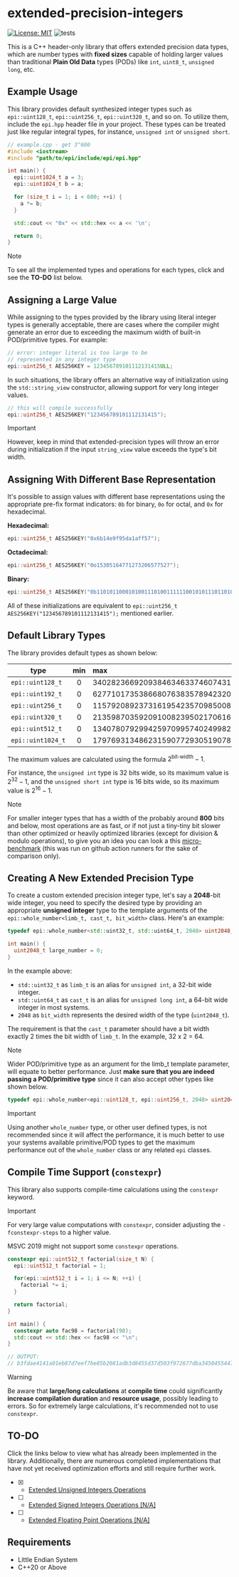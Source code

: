 # extended-precision-integers

[![License: MIT](https://img.shields.io/badge/License-MIT-green.svg)](https://opensource.org/licenses/MIT)
![tests](https://github.com/mrdcvlsc/extended-precision-integers/actions/workflows/tests.yml/badge.svg)

This is a C++ header-only library that offers extended precision data types, which are number types with **fixed sizes** capable of holding larger values than traditional **Plain Old Data** types (PODs) like `int`, `uint8_t`, `unsigned long`, etc.

## **Example Usage**

This library provides default synthesized integer types such as `epi::uint128_t`, `epi::uint256_t`, `epi::uint320_t`, and so on. To utilize them, include the `epi.hpp` header file in your project. These types can be treated just like regular integral types, for instance, `unsigned int` or `unsigned short`.

```c++
// example.cpp - get 3^600
#include <iostream>
#include "path/to/epi/include/epi/epi.hpp"

int main() {
  epi::uint1024_t a = 3;
  epi::uint1024_t b = a;

  for (size_t i = 1; i < 600; ++i) {
    a *= b;
  }

  std::cout << "0x" << std::hex << a << '\n';

  return 0;
}
```

> [!NOTE]  
> To see all the implemented types and operations for each types, click and see the **TO-DO** list below.

## **Assigning a Large Value**

While assigning to the types provided by the library using literal integer types is generally acceptable, there are cases where the compiler might generate an error due to exceeding the maximum width of built-in POD/primitive types. For example:

```c++
// error: integer literal is too large to be
// represented in any integer type
epi::uint256_t AES256KEY = 123456789101112131415ULL;
```

In such situations, the library offers an alternative way of initialization using the `std::string_view` constructor, allowing support for very long integer values.

```c++
// this will compile successfully
epi::uint256_t AES256KEY("123456789101112131415");
```

> [!IMPORTANT]  
> However, keep in mind that extended-precision types will throw an error during initialization if the input `string_view` value exceeds the type's bit width.

## **Assigning With Different Base Representation**

It's possible to assign values with different base representations using the appropriate pre-fix format indicators: `0b` for binary, `0o` for octal, and `0x` for hexadecimal.

**Hexadecimal:**
```c++
epi::uint256_t AES256KEY("0x6b14e9f95da1aff57");
```

**Octadecimal:**
```c++
epi::uint256_t AES256KEY("0o15305164771273206577527");
```

**Binary:**
```c++
epi::uint256_t AES256KEY("0b1101011000101001110100111111001010111011010000110101111111101010111");
```

All of these initializations are equivalent to `epi::uint256_t AES256KEY("123456789101112131415");` mentioned earlier.

## **Default Library Types**

The library provides default types as shown below:

| type | min | max |
| --- | :---: | :--- |
| `epi::uint128_t` | 0 | 340282366920938463463374607431768211455 |
| `epi::uint192_t` | 0 | 6277101735386680763835789423207666416102355444464034512895 |
| `epi::uint256_t` | 0 | 115792089237316195423570985008687907853269984665640564039457584007913129639935 |
| `epi::uint320_t` | 0 | 2135987035920910082395021706169552114602704522356652769947041607822219725780640550022962086936575 |
| `epi::uint512_t` | 0 | 13407807929942597099574024998205846127479365820592393377723561443721764030073546976801874298166903427690031858186486050853753882811946569946433649006084095 |
| `epi::uint1024_t` | 0 | 179769313486231590772930519078902473361797697894230657273430081157732675805500963132708477322407536021120113879871393357658789768814416622492847430639474124377767893424865485276302219601246094119453082952085005768838150682342462881473913110540827237163350510684586298239947245938479716304835356329624224137215 |

The maximum values are calculated using the formula $2^{\text{bit-width}} - 1$.

For instance, the `unsigned int` type is 32 bits wide, so its maximum value is $2^{32}-1$, and the `unsigned short int` type is 16 bits wide, so its maximum value is $2^{16}-1$.

> [!NOTE]  
> For smaller integer types that has a width of the probably around **800** bits and below, most operations are as fast, or if not just a tiny-tiny bit slower than other optimized or heavily optimized libraries (except for division & modulo operations), to give you an idea you can look a this [micro-benchmark](https://github.com/mrdcvlsc/extended-precision-integers/blob/benchmarks/benchmark/benchmark-and-comparison-Linux-clang%2B%2B.md) (this was run on github action runners for the sake of comparison only). 

## **Creating A New Extended Precision Type**

To create a custom extended precision integer type, let's say a **2048**-bit wide integer, you need to specify the desired type by providing an appropriate **unsigned integer** type to the template arguments of the `epi::whole_number<limb_t, cast_t, bit_width>` class. Here's an example:

```c++
typedef epi::whole_number<std::uint32_t, std::uint64_t, 2048> uint2048_t;

int main() {
  uint2048_t large_number = 0;
}
```

In the example above:
- `std::uint32_t` as `limb_t` is an alias for `unsigned int`, a 32-bit wide integer.
- `std::uint64_t` as `cast_t` is an alias for `unsigned long int`, a 64-bit wide integer in most systems.
- `2048` as `bit_width` represents the desired width of the type (`uint2048_t`).

The requirement is that the `cast_t` parameter should have a bit width exactly 2 times the bit width of `limb_t`. In the example, 32 x 2 = 64.

> [!NOTE]  
> Wider POD/primitive type as an argument for the limb_t template parameter, will equate to better performance.
> Just **make sure that you are indeed passing a POD/primitive type** since it can also accept other types like shown below.

```c++
typedef epi::whole_number<epi::uint128_t, epi::uint256_t, 2048> uint2048_t;
```

> [!IMPORTANT]  
> Using another `whole_number` type, or other user defined types, is not recommended since it will affect the performance, it is much better to use your systems available primitive/POD types to get the maximum performance out of the `whole_number` class or any related `epi` classes.

## **Compile Time Support (`constexpr`)**

This library also supports compile-time calculations using the `constexpr` keyword.

> [!IMPORTANT]  
>
> For very large value computations with `constexpr`, consider adjusting the `-fconstexpr-steps` to a higher value.
>
> MSVC 2019 might not support some `constexpr` operations.

```c++
constexpr epi::uint512_t factorial(size_t N) {
  epi::uint512_t factorial = 1;

  for(epi::uint512_t i = 1; i <= N; ++i) {
    factorial *= i;
  }

  return factorial;
}

int main() {
  constexpr auto fac98 = factorial(98);
  std::cout << std::hex << fac98 << "\n";
}

// OUTPUT:
// b3fdae4141a01eb87d7eef7be85b2081adb3d8455d37d503f972677dba3450455447b6f366c6e85568b196e3bb65397be2e31f13800000000000000000000000
```

> [!WARNING]  
> Be aware that **large/long calculations** at **compile time** could significantly **increase compilation duration** and **resource usage**, possibly leading to errors. So for extremely large calculations, it's recommended not to use `constexpr`.

## **TO-DO**

Click the links below to view what has already been implemented in the library. Additionally, there are numerous completed implementations that have not yet received optimization efforts and still require further work.

- [X] - [Extended Unsigned Integers Operations](TODO/extended-unsigned-integers.md)
- [ ] - [Extended Signed Integers Operations [N/A]](TODO/extended-signed-integers.md)
- [ ] - [Extended Floating Point Operations [N/A]](TODO/extended-floating-point.md)

## **Requirements**
- Little Endian System
- C++20 or Above
